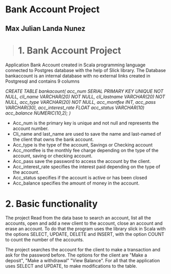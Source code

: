 # Bank Account Project
## Max Julian Landa Nunez

> # 1. Bank Account Project

Application Bank Account created in Scala programming language connected to Postgres database with the help of Slick library.
The Database bankaccount is an internal database with no external links created in Postgresql and contains 9 columns

*CREATE TABLE bankacount(
acc_num SERIAL PRIMARY KEY UNIQUE NOT NULL,
cli_name VARCHAR(20) NOT NULL,
cli_lastname VARCHAR(20) NOT NULL,
acc_type VARCHAR(20) NOT NULL,
acc_montfee INT,
acc_pass VARCHAR(30),
acc_interest_rate FLOAT
acc_status VARCHAR(10)
acc_balance NUMERIC(10,2);
)*

- Acc_num is the primary key is unique and not null and represents the account number.
- Cli_name and last_name are used to save the name and last-named of the client that owns the bank account.
- Acc_type is the type of the account, Savings or Checking account
- Acc_montfee is the monthly fee charge depending on the type of the account, saving or checking account.
- Acc_pass save the password to access the account by the client.
- Acc_interest_rate specifies the interest paid depending on the type of the account.
- Acc_status specifies if the account is active or has been closed
- Acc_balance specifies the amount of money in the account.


# 2.	Basic functionality
The project Read from the data base to search an account, list all the accounts, open and add a new client to the account, close an account and erase an account. To do that the program uses the library slick in Scala with the options SELECT, UPDATE, DELETE and INSERT, with the option COUNT to count the number of the accounts.

The project searches the account for the client to make a transaction and ask for the password before. The options for the client are "Make a deposit", "Make a withdrawal" "View Balance". For all that the application uses SELECT and UPDATE, to make modifications to the table. 
 
